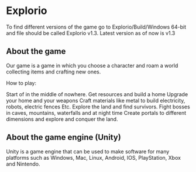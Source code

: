 # Explorio

To find different versions of the game go to Explorio/Build/Windows 64-bit and file should be called Explorio v1.3.
Latest version as of now is v1.3

## About the game

Our game is a game in which you choose a character and roam a world collecting items and crafting new ones.

How to play:

Start of in the middle of nowhere.
Get resources and build a home
Upgrade your home and your weapons
Craft materials like metal to build electricity, robots, electric fences Etc.
Explore the land and find survivors.
Fight bosses in caves, mountains, waterfalls and at night time
Create portals to different dimensions and explore and conquer the land.

## About the game engine (Unity)

Unity is a game engine that can be used to make software for many platforms such as Windows, Mac, Linux, Android, IOS, PlayStation, Xbox and Nintendo.
